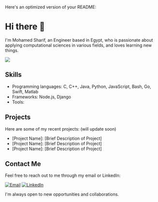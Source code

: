 Here's an optimized version of your README:

# Hi there 👋

I'm Mohamed Sharif, an Engineer based in Egypt, who is passionate about applying computational sciences in various fields, and loves learning new things.

![](https://komarev.com/ghpvc/?username=mohamed-sharif&color=brightgreen)

## Skills
- Programming languages: C, C++, Java, Python, JavaScript, Bash, Go, Swift, Matlab
- Frameworks: Node.js, Django
- Tools: 

## Projects
Here are some of my recent projects: (will update soon)

- [Project Name]: [Brief Description of Project]
- [Project Name]: [Brief Description of Project]
- [Project Name]: [Brief Description of Project]

## Contact Me
Feel free to reach out to me through my email or LinkedIn:

[![Email](https://img.shields.io/badge/Email-ms2036%40fayoun.edu.eg-2E8B57.svg?style=flat-square&logo=gmail&logoColor=white)](mailto:ms2036@fayoun.edu.eg)
[![LinkedIn](https://img.shields.io/badge/LinkedIn-mohamedsharif97-blue.svg?style=flat-square&logo=linkedin&logoColor=white)](https://www.linkedin.com/in/mohamedsharif97/)

I'm always open to new opportunities and collaborations.
